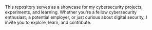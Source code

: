 This repository serves as a showcase for my cybersecurity projects, experiments, and learning. Whether you're a fellow cybersecurity enthusiast, a potential employer, or just curious about digital security, I invite you to explore, learn, and contribute.
